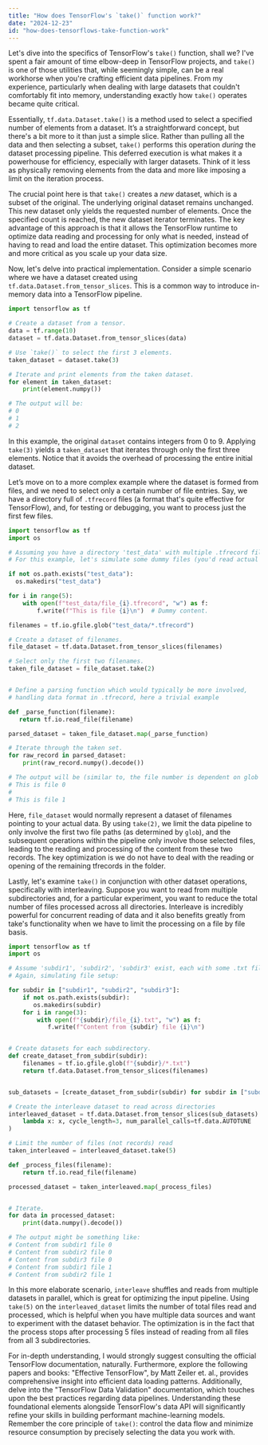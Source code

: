 ```yaml
---
title: "How does TensorFlow's `take()` function work?"
date: "2024-12-23"
id: "how-does-tensorflows-take-function-work"
---
```


Let's dive into the specifics of TensorFlow's `take()` function, shall we? I've spent a fair amount of time elbow-deep in TensorFlow projects, and `take()` is one of those utilities that, while seemingly simple, can be a real workhorse when you're crafting efficient data pipelines. From my experience, particularly when dealing with large datasets that couldn't comfortably fit into memory, understanding exactly how `take()` operates became quite critical.

Essentially, `tf.data.Dataset.take()` is a method used to select a specified number of elements from a dataset. It’s a straightforward concept, but there's a bit more to it than just a simple slice. Rather than pulling all the data and then selecting a subset, `take()` performs this operation *during* the dataset processing pipeline. This deferred execution is what makes it a powerhouse for efficiency, especially with larger datasets. Think of it less as physically removing elements from the data and more like imposing a limit on the iteration process.

The crucial point here is that `take()` creates a *new* dataset, which is a subset of the original. The underlying original dataset remains unchanged. This new dataset only yields the requested number of elements. Once the specified count is reached, the new dataset iterator terminates. The key advantage of this approach is that it allows the TensorFlow runtime to optimize data reading and processing for only what is needed, instead of having to read and load the entire dataset. This optimization becomes more and more critical as you scale up your data size.

Now, let's delve into practical implementation. Consider a simple scenario where we have a dataset created using `tf.data.Dataset.from_tensor_slices`. This is a common way to introduce in-memory data into a TensorFlow pipeline.

```python
import tensorflow as tf

# Create a dataset from a tensor.
data = tf.range(10)
dataset = tf.data.Dataset.from_tensor_slices(data)

# Use `take()` to select the first 3 elements.
taken_dataset = dataset.take(3)

# Iterate and print elements from the taken dataset.
for element in taken_dataset:
    print(element.numpy())

# The output will be:
# 0
# 1
# 2
```

In this example, the original `dataset` contains integers from 0 to 9. Applying `take(3)` yields a `taken_dataset` that iterates through only the first three elements. Notice that it avoids the overhead of processing the entire initial dataset.

Let’s move on to a more complex example where the dataset is formed from files, and we need to select only a certain number of file entries. Say, we have a directory full of `.tfrecord` files (a format that's quite effective for TensorFlow), and, for testing or debugging, you want to process just the first few files.

```python
import tensorflow as tf
import os

# Assuming you have a directory 'test_data' with multiple .tfrecord files.
# For this example, let's simulate some dummy files (you'd read actual .tfrecords).

if not os.path.exists("test_data"):
  os.makedirs("test_data")

for i in range(5):
    with open(f"test_data/file_{i}.tfrecord", "w") as f:
        f.write(f"This is file {i}\n")  # Dummy content.

filenames = tf.io.gfile.glob("test_data/*.tfrecord")

# Create a dataset of filenames.
file_dataset = tf.data.Dataset.from_tensor_slices(filenames)

# Select only the first two filenames.
taken_file_dataset = file_dataset.take(2)


# Define a parsing function which would typically be more involved,
# handling data format in .tfrecord, here a trivial example

def _parse_function(filename):
   return tf.io.read_file(filename)

parsed_dataset = taken_file_dataset.map(_parse_function)

# Iterate through the taken set.
for raw_record in parsed_dataset:
    print(raw_record.numpy().decode())

# The output will be (similar to, the file number is dependent on glob order):
# This is file 0
#
# This is file 1
```

Here, `file_dataset` would normally represent a dataset of filenames pointing to your actual data. By using `take(2)`, we limit the data pipeline to only involve the first two file paths (as determined by `glob`), and the subsequent operations within the pipeline only involve those selected files, leading to the reading and processing of the content from these two records. The key optimization is we do not have to deal with the reading or opening of the remaining tfrecords in the folder.

Lastly, let's examine `take()` in conjunction with other dataset operations, specifically with interleaving. Suppose you want to read from multiple subdirectories and, for a particular experiment, you want to reduce the total number of files processed across all directories. Interleave is incredibly powerful for concurrent reading of data and it also benefits greatly from take's functionality when we have to limit the processing on a file by file basis.

```python
import tensorflow as tf
import os

# Assume 'subdir1', 'subdir2', 'subdir3' exist, each with some .txt files.
# Again, simulating file setup:

for subdir in ["subdir1", "subdir2", "subdir3"]:
    if not os.path.exists(subdir):
       os.makedirs(subdir)
    for i in range(3):
        with open(f"{subdir}/file_{i}.txt", "w") as f:
           f.write(f"Content from {subdir} file {i}\n")


# Create datasets for each subdirectory.
def create_dataset_from_subdir(subdir):
    filenames = tf.io.gfile.glob(f"{subdir}/*.txt")
    return tf.data.Dataset.from_tensor_slices(filenames)


sub_datasets = [create_dataset_from_subdir(subdir) for subdir in ["subdir1", "subdir2", "subdir3"]]

# Create the interleave dataset to read across directories
interleaved_dataset = tf.data.Dataset.from_tensor_slices(sub_datasets).interleave(
    lambda x: x, cycle_length=3, num_parallel_calls=tf.data.AUTOTUNE
)

# Limit the number of files (not records) read
taken_interleaved = interleaved_dataset.take(5)

def _process_files(filename):
    return tf.io.read_file(filename)

processed_dataset = taken_interleaved.map(_process_files)


# Iterate.
for data in processed_dataset:
    print(data.numpy().decode())

# The output might be something like:
# Content from subdir1 file 0
# Content from subdir2 file 0
# Content from subdir3 file 0
# Content from subdir1 file 1
# Content from subdir2 file 1
```

In this more elaborate scenario, `interleave` shuffles and reads from multiple datasets in parallel, which is great for optimizing the input pipeline. Using `take(5)` on the `interleaved_dataset` limits the number of total files read and processed, which is helpful when you have multiple data sources and want to experiment with the dataset behavior. The optimization is in the fact that the process stops after processing 5 files instead of reading from all files from all 3 subdirectories.

For in-depth understanding, I would strongly suggest consulting the official TensorFlow documentation, naturally. Furthermore, explore the following papers and books: "Effective TensorFlow", by Matt Zeiler et. al., provides comprehensive insight into efficient data loading patterns. Additionally, delve into the "TensorFlow Data Validation" documentation, which touches upon the best practices regarding data pipelines. Understanding these foundational elements alongside TensorFlow's data API will significantly refine your skills in building performant machine-learning models. Remember the core principle of `take()`: control the data flow and minimize resource consumption by precisely selecting the data you work with.
